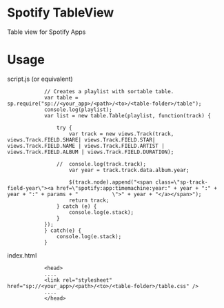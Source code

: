 # Spotify TableView
Table view for Spotify Apps

# Usage

script.js (or equivalent)

				// Creates a playlist with sortable table.
				var table = sp.require("sp://<your_app>/<path>/<to>/<table-folder>/table");
				console.log(playlist);
				var list = new table.Table(playlist, function(track) {
				
					try {
						var track = new views.Track(track, views.Track.FIELD.SHARE| views.Track.FIELD.STAR| views.Track.FIELD.NAME | views.Track.FIELD.ARTIST | views.Track.FIELD.ALBUM | views.Track.FIELD.DURATION);
						
					//	console.log(track.track);
						var year = track.track.data.album.year;
							
						$(track.node).append("<span class=\"sp-track-field-year\"><a href=\"spotify:app:timemachine:year:" + year + ":" + year + ":" + params + "			\">" + year + "</a></span>");
						return track;
					} catch (e) {
						console.log(e.stack);
					}
				});
				} catch(e) {
					console.log(e.stack);
				}

index.html 

				<head>
				....
				<link rel="stylesheet" href="sp://<your_app>/<path>/<to>/<table-folder>/table.css" />
				....
				</head>
			

